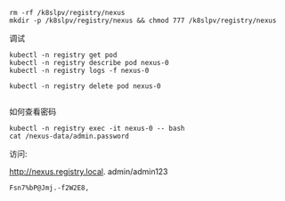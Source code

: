 

```
rm -rf /k8slpv/registry/nexus
mkdir -p /k8slpv/registry/nexus && chmod 777 /k8slpv/registry/nexus
```



调试

```
kubectl -n registry get pod
kubectl -n registry describe pod nexus-0
kubectl -n registry logs -f nexus-0

kubectl -n registry delete pod nexus-0


```

如何查看密码

```
kubectl -n registry exec -it nexus-0 -- bash
cat /nexus-data/admin.password
```

访问:



http://nexus.registry.local.	admin/admin123

```
Fsn7%bP@Jmj.-f2W2E8,
```

